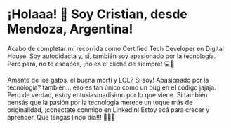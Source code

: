 # ¡Holaaa! 👋 Soy Cristian, desde Mendoza, Argentina!

Acabo de completar mi recorrida como Certified Tech Developer en Digital House. Soy autodidacta y, sí, también soy apasionado por la tecnología. Pero pará, no te escapés, ¡no es el cliché de siempre! 💻🌟

Amante de los gatos, el buena morfi y LOL? Si soy! Apasionado por la tecnología? también... eso es tan único como un bug en el código jajaja. Pero de verdad, estoy entusiasmadísimo por lo que viene. Si también pensás que la pasión por la tecnología merece un toque más de originalidad, ¡conectate conmigo en LinkedIn! Estoy acá para crecer y aprender. Que tengas lindo día!!! 🚀🐾😺
